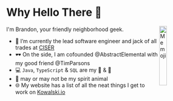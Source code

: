 # Why Hello There 👋

<img width="20%" align="right" alt="Memoji" src="https://kowalski.io/assets/memoji.jpg" />

I'm Brandon, your friendly neighborhood geek. 

- 💼 I’m currently the lead software engineer and jack of all trades at [CISER](https://ciser.cornell.edu)
- 🕶 On the side, I am cofounded @AbstractElemental with my good friend @TimParsons
- 💻 ```Java```, ```TypeScript``` & ```SQL``` are my 🍞 & 🧈
- 🍕 may or may not be my spirit animal
- 🌐 My website has a list of all the neat things I get to work on [Kowalski.io](https://kowalski.io)
